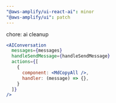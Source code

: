 ```yaml
---
"@aws-amplify/ui-react-ai": minor
"@aws-amplify/ui": patch
---
```


chore: ai cleanup

```jsx
<AIConversation
  messages={messages}
  handleSendMessage={handleSendMessage}
  actions={[
    {
      component: <MdCopyAll />,
      handler: (message) => {},
    }
  ]}
/>
```
